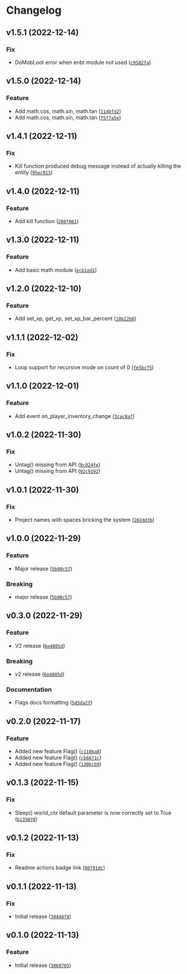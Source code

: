 # Changelog

<!--next-version-placeholder-->

## v1.5.1 (2022-12-14)
### Fix
* DoMobLoot error when enbt module not used ([`c9582fa`](https://github.com/reapermc/reapermc/commit/c9582fa24ddbb957d5742c9657832f068fe091cc))

## v1.5.0 (2022-12-14)
### Feature
* Add math.cos, math.sin, math.tan ([`11dbfd2`](https://github.com/reapermc/reapermc/commit/11dbfd2426623fe0dbc390a16361db6d2d2c3a27))
* Add math.cos, math.sin, math.tan ([`f5f7a5e`](https://github.com/reapermc/reapermc/commit/f5f7a5ed6928ddbd84f45a977916b9713345e618))

## v1.4.1 (2022-12-11)
### Fix
* Kill function produced debug message instead of actually killing the entity ([`95ec915`](https://github.com/reapermc/reapermc/commit/95ec915758dadadce22374b36c79a0ffc55f5ae3))

## v1.4.0 (2022-12-11)
### Feature
* Add kill function ([`208f861`](https://github.com/reapermc/reapermc/commit/208f86129babf4b76310dd88eab3a4886ba66152))

## v1.3.0 (2022-12-11)
### Feature
* Add basic math module ([`ecb1ed1`](https://github.com/reapermc/reapermc/commit/ecb1ed135537c861fdf4684694cf8cc5c53f04c5))

## v1.2.0 (2022-12-10)
### Feature
* Add set_xp, get_xp, set_xp_bar_percent ([`18b22b6`](https://github.com/reapermc/reapermc/commit/18b22b6a540d566cb407bf70f5e56c8117fcf784))

## v1.1.1 (2022-12-02)
### Fix
* Loop support for recursive mode on count of 0 ([`fe5bcf5`](https://github.com/reapermc/reapermc/commit/fe5bcf54c150adf2da9bfab4a1ec98b742029915))

## v1.1.0 (2022-12-01)
### Feature
* Add event on_player_inventory_change ([`3cac8af`](https://github.com/reapermc/reapermc/commit/3cac8afd559590300d90c685ca527300632f830c))

## v1.0.2 (2022-11-30)
### Fix
* Untag() missing from API ([`9c024fe`](https://github.com/reapermc/reapermc/commit/9c024fed6edcb4edcc58a99dfaddf5a0eb45497c))
* Untag() missing from API ([`92c9192`](https://github.com/reapermc/reapermc/commit/92c9192b4a0438e859089d1c9d36d06ce9d177b4))

## v1.0.1 (2022-11-30)
### Fix
* Project names with spaces bricking the system ([`202dd3b`](https://github.com/reapermc/reapermc/commit/202dd3b234d28f32c7cabc4e50b84f895e0c8f83))

## v1.0.0 (2022-11-29)
### Feature
* Major  release ([`5b90c57`](https://github.com/reapermc/reapermc/commit/5b90c57c0a2e04dd0424bf7e3b29cebc0abb52fb))

### Breaking
* major release  ([`5b90c57`](https://github.com/reapermc/reapermc/commit/5b90c57c0a2e04dd0424bf7e3b29cebc0abb52fb))

## v0.3.0 (2022-11-29)
### Feature
* V2 release ([`6e4805d`](https://github.com/reapermc/reapermc/commit/6e4805da3c5d1cc371f40aa70abbec6cbfcde223))

### Breaking
* v2 release  ([`6e4805d`](https://github.com/reapermc/reapermc/commit/6e4805da3c5d1cc371f40aa70abbec6cbfcde223))

### Documentation
* Flags docs formatting ([`5d3da2f`](https://github.com/reapermc/reapermc/commit/5d3da2fcaf740a24e88ecf6f22fbe7abd1e39698))

## v0.2.0 (2022-11-17)
### Feature
* Added new feature Flag() ([`c110ba8`](https://github.com/reapermc/reapermc/commit/c110ba824fa55f3130ef0c3d61e94865e492cde3))
* Added new feature Flag() ([`cb6871c`](https://github.com/reapermc/reapermc/commit/cb6871c8399493546b55ea9876f91f6eb6c29bd3))
* Added new feature Flag() ([`130bcb9`](https://github.com/reapermc/reapermc/commit/130bcb94e80a443c9b567a2c386f02ccc95844b3))

## v0.1.3 (2022-11-15)
### Fix
* Sleep() world_ctx default parameter is now correctly set to True ([`b135078`](https://github.com/reapermc/reapermc/commit/b13507805ea8cd7bfd687f0fb28c8b3fc5489fa0))

## v0.1.2 (2022-11-13)
### Fix
* Readme actions badge link ([`00791dc`](https://github.com/reapermc/reapermc/commit/00791dc8c980b2ea43c6e8bcc2379ee6c0c48174))

## v0.1.1 (2022-11-13)
### Fix
* Initial release ([`384d4f8`](https://github.com/reapermc/reapermc/commit/384d4f83bc9ddce62f195a8bd852b470441f748e))

## v0.1.0 (2022-11-13)
### Feature
* Initial release ([`3860705`](https://github.com/reapermc/reapermc/commit/3860705ad062192808f070a82a45038cbb898a3b))
